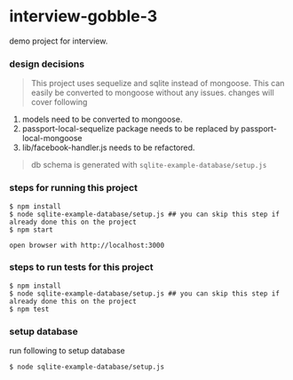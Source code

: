 # interview-gobble-3
demo project for interview.

### design decisions
> This project uses sequelize and sqlite instead of mongoose. This can easily be converted to mongoose without any issues. changes will cover following
 1) models need to be converted to mongoose.
 2) passport-local-sequelize package needs to be replaced by passport-local-mongoose
 3) lib/facebook-handler.js needs to be refactored.
> db schema is generated with `sqlite-example-database/setup.js`

### steps for running this project
```
$ npm install
$ node sqlite-example-database/setup.js ## you can skip this step if already done this on the project
$ npm start

open browser with http://localhost:3000
```

### steps to run tests for this project
```
$ npm install
$ node sqlite-example-database/setup.js ## you can skip this step if already done this on the project
$ npm test
```

### setup database
run following to setup database

```$ node sqlite-example-database/setup.js```
